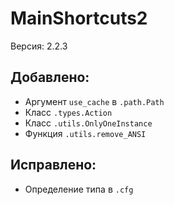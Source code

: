 # MainShortcuts2
Версия: 2.2.3
## Добавлено:
- Аргумент `use_cache` в `.path.Path`
- Класс `.types.Action`
- Класс `.utils.OnlyOneInstance`
- Функция `.utils.remove_ANSI`
## Исправлено:
- Определение типа в `.cfg`